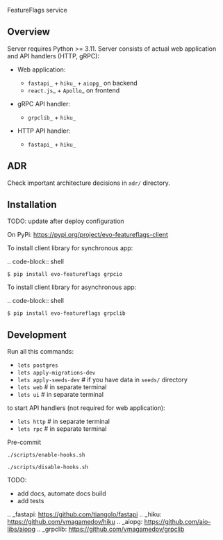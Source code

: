 FeatureFlags service

Overview
--------

Server requires Python >= 3.11.
Server consists of actual web application and API handlers (HTTP, gRPC):

- Web application:

    - `fastapi_` + `hiku_` + `aiopg_` on backend
    - `react.js`_ + `Apollo`_ on frontend

- gRPC API handler:

    - `grpclib_` + `hiku_`

- HTTP API handler:

    - `fastapi_` + `hiku_`

ADR
---

Check important architecture decisions in ``adr/`` directory.


Installation
------------
TODO: update after deploy configuration

On PyPi: https://pypi.org/project/evo-featureflags-client

To install client library for synchronous app:

.. code-block:: shell

    $ pip install evo-featureflags grpcio

To install client library for asynchronous app:

.. code-block:: shell

    $ pip install evo-featureflags grpclib

Development
-----------

Run all this commands:

- ``lets postgres``
- ``lets apply-migrations-dev``
- ``lets apply-seeds-dev``  # if you have data in ``seeds/`` directory
- ``lets web`` # in separate terminal
- ``lets ui`` # in separate terminal

to start API handlers (not required for web application):

- ``lets http`` # in separate terminal
- ``lets rpc`` # in separate terminal

Pre-commit

``./scripts/enable-hooks.sh``

``./scripts/disable-hooks.sh``

TODO:

- add docs, automate docs build
- add tests

.. _fastapi: https://github.com/tiangolo/fastapi
.. _hiku: https://github.com/vmagamedov/hiku
.. _aiopg: https://github.com/aio-libs/aiopg
.. _grpclib: https://github.com/vmagamedov/grpclib
